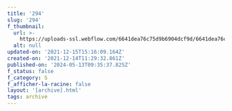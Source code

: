 ```yaml
---
title: '294'
slug: '294'
f_thumbnail:
  url: >-
    https://uploads-ssl.webflow.com/6641dea76c75d9b6904dcf9d/6641dea76c75d9b6904dd2e0_294.jpg
  alt: null
updated-on: '2021-12-15T15:16:09.164Z'
created-on: '2021-12-14T11:29:32.861Z'
published-on: '2024-05-13T09:35:37.825Z'
f_status: false
f_category: S
f_afficher-la-racine: false
layout: '[archive].html'
tags: archive
---
```



